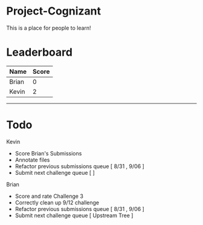 # Project-Cognizant
This is a place for people to learn!

# Leaderboard
Name   | Score
-------|------
Brian  | 0
Kevin  | 2

--- 

# Todo
Kevin 
* Score Brian's Submissions
* Annotate files
* Refactor previous submissions queue [ 8/31 , 9/06 ]
* Submit next challenge queue [ ]
 
Brian
* Score and rate Challenge 3
* Correctly clean up 9/12 challenge
* Refactor previous submissions queue [ 8/31 , 9/06 ]
* Submit next challenge queue [ Upstream Tree ]
